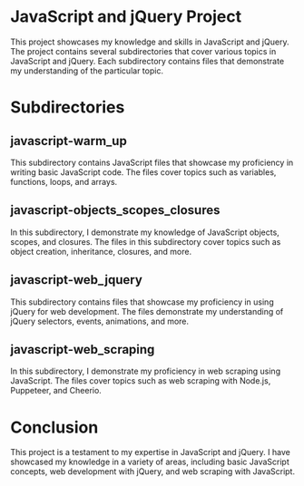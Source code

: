 # JavaScript and jQuery Project
This project showcases my knowledge and skills in JavaScript and jQuery. The project contains several subdirectories that cover various topics in JavaScript and jQuery. Each subdirectory contains files that demonstrate my understanding of the particular topic.

# Subdirectories
## javascript-warm_up
This subdirectory contains JavaScript files that showcase my proficiency in writing basic JavaScript code. The files cover topics such as variables, functions, loops, and arrays.

## javascript-objects_scopes_closures
In this subdirectory, I demonstrate my knowledge of JavaScript objects, scopes, and closures. The files in this subdirectory cover topics such as object creation, inheritance, closures, and more.

## javascript-web_jquery
This subdirectory contains files that showcase my proficiency in using jQuery for web development. The files demonstrate my understanding of jQuery selectors, events, animations, and more.

## javascript-web_scraping
In this subdirectory, I demonstrate my proficiency in web scraping using JavaScript. The files cover topics such as web scraping with Node.js, Puppeteer, and Cheerio.

# Conclusion
This project is a testament to my expertise in JavaScript and jQuery. I have showcased my knowledge in a variety of areas, including basic JavaScript concepts, web development with jQuery, and web scraping with JavaScript.
